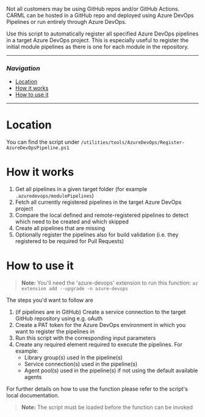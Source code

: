 Not all customers may be using GitHub repos and/or GitHub Actions. CARML can be hosted in a GitHub repo and deployed using Azure DevOps Pipelines or run entirely through Azure DevOps.

Use this script to automatically register all specified Azure DevOps pipelines in a target Azure DevOps project. This is especially useful to register the initial module pipelines as there is one for each module in the repository.

---

### _Navigation_

- [Location](#location)
- [How it works](#what-it-does)
- [How to use it](#how-to-use-it)

---
# Location

You can find the script under `/utilities/tools/AzureDevOps/Register-AzureDevOpsPipeline.ps1`

# How it works

1. Get all pipelines in a given target folder (for example `.azuredevops/modulePipelines`)
1. Fetch all currently registered pipelines in the target Azure DevOps project
1. Compare the local defined and remote-registered pipelines to detect which need to be created and which skipped
1. Create all pipelines that are missing
1. Optionally register the pipelines also for build validation (i.e. they registered to be required for Pull Requests)

# How to use it

> **Note:** You'll need the 'azure-devops' extension to run this function: `az extension add --upgrade -n azure-devops`

The steps you'd want to follow are
1. (if pipelines are in GitHub) Create a service connection to the target GitHub repository using e.g. oAuth
1. Create a PAT token for the Azure DevOps environment in which you want to register the pipelines in
1. Run this script with the corresponding input parameters
1. Create any required element required to execute the pipelines. For example:
   - Library group(s) used in the pipeline(s)
   - Service connection(s) used in the pipeline(s)
   - Agent pool(s) used in the pipeline(s) if not using the default available agents

For further details on how to use the function please refer to the script's local documentation.
> **Note:** The script must be loaded before the function can be invoked
